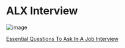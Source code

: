 # ALX Interview

![image](https://github.com/ugoem/alx-interview/assets/24642339/bb479f4c-c138-425c-8451-0c16fc62d9e6)

[Essential Questions To Ask In A Job Interview](https://www.workitdaily.com/questions-to-ask-job-interview)
